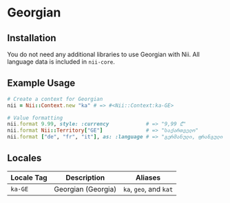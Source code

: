 <!-- This file has been generated. Source: languages/_template.md.erb -->

# Georgian

## Installation

You do not need any additional libraries to use Georgian with Nii.
All language data is included in `nii-core`.

## Example Usage

``` ruby
# Create a context for Georgian
nii = Nii::Context.new "ka" # => #<Nii::Context:ka-GE>

# Value formatting
nii.format 9.99, style: :currency            # => "9,99 ₾"
nii.format Nii::Territory["GE"]              # => "საქართველო"
nii.format ["de", "fr", "it"], as: :language # => "გერმანული, ფრანგული და იტალიური"
```


## Locales

<table>
  <thead>
    <tr>
      <th>Locale Tag</th>
      <th>Description</th>
      <th>Aliases</th>
    </tr>
  </thead>
  <tbody>
    <tr>
      <td><code>ka-GE</code></td>
      <td>Georgian (Georgia)</td>
      <td><code>ka</code>, <code>geo</code>, and <code>kat</code></td>
    </tr>
  </tbody>
</table>

